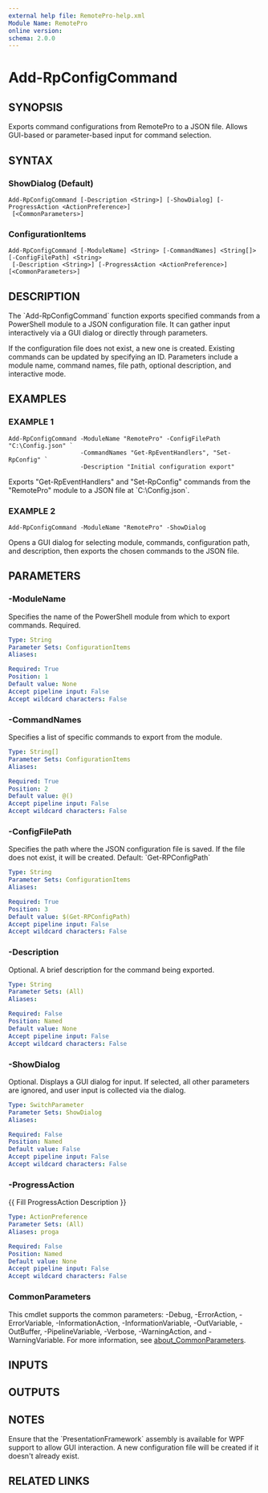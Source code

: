 ```yaml
---
external help file: RemotePro-help.xml
Module Name: RemotePro
online version:
schema: 2.0.0
---
```


# Add-RpConfigCommand

## SYNOPSIS
Exports command configurations from RemotePro to a JSON file.
Allows GUI-based or parameter-based input for command selection.

## SYNTAX

### ShowDialog (Default)
```
Add-RpConfigCommand [-Description <String>] [-ShowDialog] [-ProgressAction <ActionPreference>]
 [<CommonParameters>]
```

### ConfigurationItems
```
Add-RpConfigCommand [-ModuleName] <String> [-CommandNames] <String[]> [-ConfigFilePath] <String>
 [-Description <String>] [-ProgressAction <ActionPreference>] [<CommonParameters>]
```

## DESCRIPTION
The \`Add-RpConfigCommand\` function exports specified commands from a
PowerShell module to a JSON configuration file.
It can gather input
interactively via a GUI dialog or directly through parameters.

If the configuration file does not exist, a new one is created.
Existing
commands can be updated by specifying an ID.
Parameters include a
module name, command names, file path, optional description, and
interactive mode.

## EXAMPLES

### EXAMPLE 1
```
Add-RpConfigCommand -ModuleName "RemotePro" -ConfigFilePath "C:\Config.json" `
                    -CommandNames "Get-RpEventHandlers", "Set-RpConfig" `
                    -Description "Initial configuration export"
```

Exports "Get-RpEventHandlers" and "Set-RpConfig" commands from the
"RemotePro" module to a JSON file at \`C:\Config.json\`.

### EXAMPLE 2
```
Add-RpConfigCommand -ModuleName "RemotePro" -ShowDialog
```

Opens a GUI dialog for selecting module, commands, configuration path,
and description, then exports the chosen commands to the JSON file.

## PARAMETERS

### -ModuleName
Specifies the name of the PowerShell module from which to export
commands.
Required.

```yaml
Type: String
Parameter Sets: ConfigurationItems
Aliases:

Required: True
Position: 1
Default value: None
Accept pipeline input: False
Accept wildcard characters: False
```

### -CommandNames
Specifies a list of specific commands to export from the
module.

```yaml
Type: String[]
Parameter Sets: ConfigurationItems
Aliases:

Required: True
Position: 2
Default value: @()
Accept pipeline input: False
Accept wildcard characters: False
```

### -ConfigFilePath
Specifies the path where the JSON configuration file is saved.
If the
file does not exist, it will be created.
Default: \`Get-RPConfigPath\`

```yaml
Type: String
Parameter Sets: ConfigurationItems
Aliases:

Required: True
Position: 3
Default value: $(Get-RPConfigPath)
Accept pipeline input: False
Accept wildcard characters: False
```

### -Description
Optional.
A brief description for the command being exported.

```yaml
Type: String
Parameter Sets: (All)
Aliases:

Required: False
Position: Named
Default value: None
Accept pipeline input: False
Accept wildcard characters: False
```

### -ShowDialog
Optional.
Displays a GUI dialog for input.
If selected, all other
parameters are ignored, and user input is collected via the dialog.

```yaml
Type: SwitchParameter
Parameter Sets: ShowDialog
Aliases:

Required: False
Position: Named
Default value: False
Accept pipeline input: False
Accept wildcard characters: False
```

### -ProgressAction
{{ Fill ProgressAction Description }}

```yaml
Type: ActionPreference
Parameter Sets: (All)
Aliases: proga

Required: False
Position: Named
Default value: None
Accept pipeline input: False
Accept wildcard characters: False
```

### CommonParameters
This cmdlet supports the common parameters: -Debug, -ErrorAction, -ErrorVariable, -InformationAction, -InformationVariable, -OutVariable, -OutBuffer, -PipelineVariable, -Verbose, -WarningAction, and -WarningVariable. For more information, see [about_CommonParameters](http://go.microsoft.com/fwlink/?LinkID=113216).

## INPUTS

## OUTPUTS

## NOTES
Ensure that the \`PresentationFramework\` assembly is available for WPF
support to allow GUI interaction.
A new configuration file will be created
if it doesn't already exist.

## RELATED LINKS
